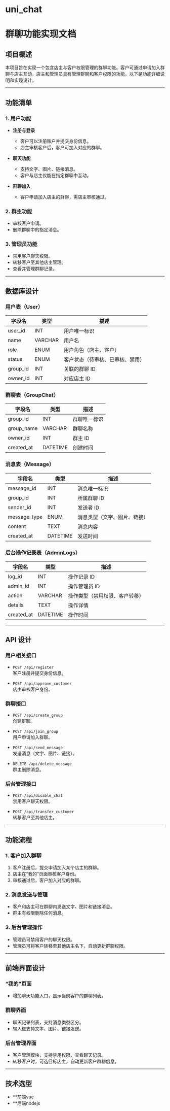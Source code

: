 # uni_chat
# 群聊功能实现文档

## 项目概述

本项目旨在实现一个包含店主与客户权限管理的群聊功能。客户可通过申请加入群聊与店主互动，店主和管理员具有管理群聊和客户权限的功能。以下是功能详细说明和实现设计。

---

## 功能清单

### 1. 用户功能
- **注册与登录**
  - 客户可以注册账户并提交身份信息。
  - 店主审核客户后，客户可加入对应的群聊。

- **聊天功能**
  - 支持文字、图片、链接消息。
  - 客户与店主仅能在指定群聊中互动。

- **群聊加入**
  - 客户申请加入店主的群聊，需店主审核通过。

### 2. 群主功能
- 审核客户申请。
- 删除群聊中的指定消息。

### 3. 管理员功能
- 禁用客户聊天权限。
- 转移客户至其他店主管理。
- 查看并管理群聊记录。

---

## 数据库设计

### 用户表（User）
| 字段名       | 类型       | 描述                       |
|--------------|------------|----------------------------|
| user_id      | INT        | 用户唯一标识              |
| name         | VARCHAR    | 用户名                    |
| role         | ENUM       | 用户角色（店主、客户）    |
| status       | ENUM       | 客户状态（待审核、已审核、禁用） |
| group_id     | INT        | 关联的群聊 ID             |
| owner_id     | INT        | 对应店主 ID              |

### 群聊表（GroupChat）
| 字段名       | 类型       | 描述                       |
|--------------|------------|----------------------------|
| group_id     | INT        | 群聊唯一标识              |
| group_name   | VARCHAR    | 群聊名称                  |
| owner_id     | INT        | 群主 ID                  |
| created_at   | DATETIME   | 创建时间                  |

### 消息表（Message）
| 字段名       | 类型       | 描述                       |
|--------------|------------|----------------------------|
| message_id   | INT        | 消息唯一标识              |
| group_id     | INT        | 所属群聊 ID               |
| sender_id    | INT        | 发送者 ID                 |
| message_type | ENUM       | 消息类型（文字、图片、链接） |
| content      | TEXT       | 消息内容                  |
| created_at   | DATETIME   | 发送时间                  |

### 后台操作记录表（AdminLogs）
| 字段名       | 类型       | 描述                       |
|--------------|------------|----------------------------|
| log_id       | INT        | 操作记录 ID               |
| admin_id     | INT        | 操作管理员 ID             |
| action       | VARCHAR    | 操作类型（禁用权限、客户转移） |
| details      | TEXT       | 操作详情                  |
| created_at   | DATETIME   | 操作时间                  |

---

## API 设计

### 用户相关接口
- `POST /api/register`  
  客户注册并提交身份信息。

- `POST /api/approve_customer`  
  店主审核客户身份。

### 群聊接口
- `POST /api/create_group`  
  创建群聊。

- `POST /api/join_group`  
  用户申请加入群聊。

- `POST /api/send_message`  
  发送消息（文字、图片、链接）。

- `DELETE /api/delete_message`  
  群主删除消息。

### 后台管理接口
- `POST /api/disable_chat`  
  禁用客户聊天权限。

- `POST /api/transfer_customer`  
  转移客户至其他店主。

---

## 功能流程

### 1. 客户加入群聊
1. 客户注册后，提交申请加入某个店主的群聊。
2. 店主在“我的”页面审核客户身份。
3. 审核通过后，客户加入对应的群聊。

### 2. 消息发送与管理
- 客户和店主可在群聊内发送文字、图片和链接消息。
- 群主有权限删除任何消息。

### 3. 后台管理操作
- 管理员可禁用客户的聊天权限。
- 管理员可将客户转移至其他店主名下，自动更新群聊权限。

---

## 前端界面设计

### **“我的”页面**
- 增加聊天功能入口，显示当前客户的群聊列表。

### **群聊界面**
- 聊天记录列表，支持消息类型区分。
- 输入框支持文本、图片、链接发送。

### **后台管理界面**
- 客户管理模块，支持禁用权限、查看聊天记录。
- 转移客户时，可选目标店主，自动更新客户群聊信息。

---

## 技术选型

- **前端vue
- **后端nodejs
